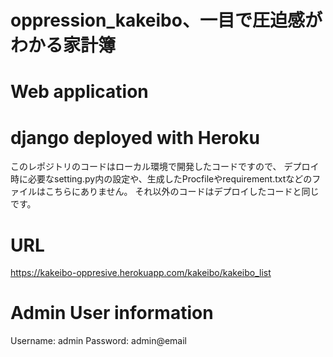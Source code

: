 # oppression_kakeibo、一目で圧迫感がわかる家計簿 
# Web application
# django deployed with Heroku
このレポジトリのコードはローカル環境で開発したコードですので、
デプロイ時に必要なsetting.py内の設定や、生成したProcfileやrequirement.txtなどのファイルはこちらにありません。
それ以外のコードはデプロイしたコードと同じです。
# URL
https://kakeibo-oppresive.herokuapp.com/kakeibo/kakeibo_list
# Admin User information
Username: admin
Password: admin@email
